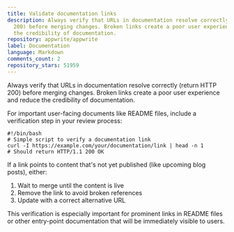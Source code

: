 ```yaml
---
title: Validate documentation links
description: Always verify that URLs in documentation resolve correctly (return HTTP
  200) before merging changes. Broken links create a poor user experience and reduce
  the credibility of documentation.
repository: appwrite/appwrite
label: Documentation
language: Markdown
comments_count: 2
repository_stars: 51959
---
```


Always verify that URLs in documentation resolve correctly (return HTTP 200) before merging changes. Broken links create a poor user experience and reduce the credibility of documentation.

For important user-facing documents like README files, include a verification step in your review process:

```shell
#!/bin/bash
# Simple script to verify a documentation link
curl -I https://example.com/your/documentation/link | head -n 1
# Should return HTTP/1.1 200 OK
```

If a link points to content that's not yet published (like upcoming blog posts), either:
1. Wait to merge until the content is live
2. Remove the link to avoid broken references
3. Update with a correct alternative URL

This verification is especially important for prominent links in README files or other entry-point documentation that will be immediately visible to users.